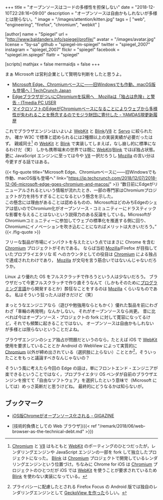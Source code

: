 +++
title = "オープンソースはコードの多様性を担保しない"
date = "2018-12-10T22:28:16+09:00"
description = "オープンソースは自由かもしれないが多様とは限らない。"
image = "/images/attention/kitten.jpg"
tags = [ "web", "engineering", "firefox", "chromium", "webkit" ]

[author]
  name      = "Spiegel"
  url       = "http://www.baldanders.info/spiegel/profile/"
  avatar    = "/images/avatar.jpg"
  license   = "by-sa"
  github    = "spiegel-im-spiegel"
  twitter   = "spiegel_2007"
  instagram = "spiegel_2007"
  flickr    = "spiegel"
  facebook  = "spiegel.im.spiegel"
  flattr    = "spiegel"

[scripts]
  mathjax = false
  mermaidjs = false
+++

まぁ Microsoft は営利企業として賢明な判断をしたと思うよ。

- [Microsoft Edge、Chromiumベースに――旧Windowsでも作動、macOS版も登場へ  |  TechCrunch Japan](https://jp.techcrunch.com/2018/12/07/2018-12-06-microsoft-edge-goes-chromium-and-macos/)
- [EdgeブラウザがついにChromiumを採用へ　Mozillaは「独占は危険」と警告 - ITmedia PC USER](http://www.itmedia.co.jp/pcuser/articles/1812/09/news016.html)
- [マイクロソフトのEdgeがChromiumベースになることによりウェブから多様性が失われることを懸念するのでモジラ財団に寄付した - YAMDAS現更新履歴](http://d.hatena.ne.jp/yomoyomo/20181210/mozilla)

これでブラウザエンジンはいよいよ [WebKit] と [Blink]/[V8] と [Servo] に絞られたか。
確か W3C で標準と認められるには2種類以上の実装実績が必要だったはず。
親戚同士[^ch1] の [WebKit] と [Blink] で実装してしまえば，なし崩し的に標準になるわけだ（笑）
しかも携帯端末の世界では既に [WebKit]/[Blink] でほぼ独占状態。
更に JavaScript エンジンに至っては今や [V8] 一択だろうし [Mozilla] の言い分は今更すぎる話ではある。

[^ch1]: [Chromium] と [V8] はもともと [WebKit] のポーティングのひとつだったが，レンダリングエンジンや JavaScript エンジンの一部を fork して独立したプロジェクトになった。 [Blink] は [Chromium] プロジェクトで開発しているレンダリングエンジンという位置づけ。ちなみに Chrome for iOS は [Chromium] プロジェクトのひとつだが iOS では [WebKit] を使うことが要求されているため [Blink] を使わない実装になっている。

{{< fig-quote title="Microsoft Edge、Chromiumベースに――旧Windowsでも作動、macOS版も登場へ" link="https://jp.techcrunch.com/2018/12/07/2018-12-06-microsoft-edge-goes-chromium-and-macos/" >}}
<q>数日前にEdgeがリニューアルされるといいう情報が流れたとき、一部の専門家はChromiumプロジェクトが力を持ちすぎることになるという懸念を示した。<br>
この懸念には理由があることは認めるものの、MicrosoftはどのみちEdgeのシェアは低いのでChromium化がオープンソース・コミュニティーにドラスティックな影響を与えることはないという説得力のある反論をしている。MicrosoftがChromiumコミュニティーに参加してウェブの標準化を推進する側に回り、Chromiumにイノベーションを吹き込むことになればメリットは大きいだろう。</q>
{{< /fig-quote >}}


フリーな製品が市場にインパクトを与えたという点ではまさに Chrome を含む [Chromium] プロジェクトがそれである。
ならば当初 [Mozilla]/Firefox が目指していたプロプライエタリな IE へのカウンタとしての役目は [Chromium] による独占で達成されたわけであり， [Mozilla] が文句を言う筋合いではないんじゃないだろうか。

Linux より優れた OS をフルスクラッチで作ろうという人は少ないだろう。
ブラウザだって今更フルスクラッチで作り直そうなんて（しかもそのために[プログラミング言語](https://www.rust-lang.org/ "Rust programming language")から開発するとか）酔狂なことをするのは [Mozilla] くらいなものである。
私はそういう狂った人は好きだけど（笑）

まっとうなエンジニアなら（遊びや勉強用ならともかく）優れた製品を前にわざわざ「車輪の再発明」なんかしない。
それがオープンソースなら尚更。
昔に比べれば今はオープンソース・プロジェクトの fork に対して寛容になってるけど，それでも頻繁に起きることではない。
オープンソースは自由かもしれないが多様とは限らないということだよね。

ブラウザエンジンのシェア独占が問題だというのなら，たとえば iOS で [WebKit] 使用を要求していることとか Android の WebView によって実質的に [Chromium] 以外が締め出されている（選択肢に上らない）こととか[^ff1]，そういったことをもっと議論すべきなんじゃないの？

[^ff1]: プライバシーに配慮したとされる Firefox Focus の Android 版では独自のレンダリングエンジンとして [GeckoView を作った](https://support.mozilla.org/ja/kb/geckoview-firefox-focus "Firefox Focus の GeckoView | Firefox Focus ヘルプ")らしい。

そういう風に考えたら今回の Edge の話は，単にフロントエンド・エンジニアが楽できるということではなく，プロプライエタリ OS ベンダが自前のブラウザエンジンを捨てて「自由なソフトウェア」を選択したという意味で（Microsoft にしては）めっさ英断だと思うけどね。
最終的にどうなるかは知らないが。

## ブックマーク

- [iOS版Chromeがオープンソース化される - GIGAZINE](https://gigazine.net/news/20170201-ios-chrome-open-source/)

- [技術的負債としての Web ブラウザ]({{< ref "/remark/2018/06/web-browser-as-the-technical-debt.md" >}})

[Chromium]: https://www.chromium.org/ "The Chromium Projects"
[Blink]: https://www.chromium.org/blink "Blink - The Chromium Projects"
[V8]: https://v8.dev/ "V8 JavaScript engine"
[WebKit]: https://webkit.org/
[Mozilla]: https://www.mozilla.org/
[Servo]: https://servo.org/ "Servo, the parallel browser engine"
<!-- eof -->
